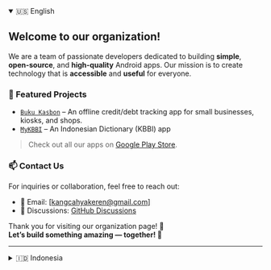 <details open>
  <summary>🇺🇸 English</summary>
  
  ## Welcome to our organization! 
  
  We are a team of passionate developers dedicated to building **simple**, **open-source**, and **high-quality** Android apps. Our mission is to create technology that is **accessible** and **useful** for everyone.
  
  ### 📂 Featured Projects
  - [`Buku Kasbon`](https://play.google.com/store/apps/details?id=com.kang.cahya.apps.bukukasbon) – An offline credit/debt tracking app for small businesses, kiosks, and shops.
  - [`MyKBBI`](https://play.google.com/store/apps/details?id=com.kang.cahya.apps.mykbbi) – An Indonesian Dictionary (KBBI) app
  
  > Check out all our apps on [Google Play Store](https://play.google.com/store/apps/dev?id=8941046243892038548).
  
  ### 📫 Contact Us
  For inquiries or collaboration, feel free to reach out:
  - 📧 Email: [kangcahyakeren@gmail.com]
  - 💬 Discussions: [GitHub Discussions](https://github.com/orgs/x-labs-myid/discussions)
  
  
  Thank you for visiting our organization page! 🌈  
  **Let’s build something amazing — together! 🙌**

</details>

---

<details>
  <summary>🇮🇩 Indonesia</summary>

  ## Selamat datang di organisasi kami!

  Kami adalah sekelompok pengembang yang berdedikasi untuk menciptakan aplikasi Android **sederhana**, **terbuka**, dan **berkualitas tinggi**.  
  Misi kami adalah membuat teknologi yang **mudah diakses** dan **bermanfaat** untuk semua orang.

  #### 📂 Proyek Unggulan
  - [Buku Kasbon](https://play.google.com/store/apps/details?id=com.kang.cahya.apps.bukukasbon) – Aplikasi pencatatan kasbon offline untuk UMKM, warung, atau toko kecil.
  - [MyKBBI](https://play.google.com/store/apps/details?id=com.kang.cahya.apps.mykbbi) – Aplikasi Kamus Besar Bahasa Indonesia

  > Lihat semua proyek kami di [Google Play Store](https://play.google.com/store/apps/dev?id=8941046243892038548).

  #### 📫 Hubungi Kami
  Untuk pertanyaan atau kerja sama, silakan hubungi melalui:
  - 📧 Email: [kangcahyakeren@gmail.com](mailto:kangcahyakeren@gmail.com)  
  - 💬 Diskusi: [GitHub Discussions](https://github.com/orgs/x-labs-myid/discussions)


  Terima kasih telah mampir ke halaman organisasi kami! 🌈  
  Mari kita ciptakan sesuatu yang luar biasa — bersama-sama 🙌

</details>





